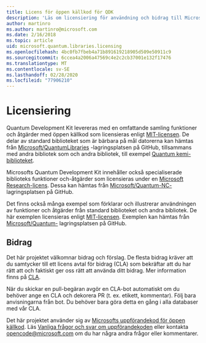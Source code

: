 ```yaml
---
title: Licens för öppen källkod för QDK
description: 'Läs om licensiering för användning och bidrag till Microsoft Q # standard-bibliotek – licensiering och bidrag.'
author: martinro
ms.author: martinro@microsoft.com
ms.date: 2/16/2018
ms.topic: article
uid: microsoft.quantum.libraries.licensing
ms.openlocfilehash: 4bc0fb7fbeb4a71b891619218905d509e50911c9
ms.sourcegitcommit: 6ccea4a2006a47569c4e2c2cb37001e132f17476
ms.translationtype: MT
ms.contentlocale: sv-SE
ms.lasthandoff: 02/28/2020
ms.locfileid: "77906210"
---
```

# <a name="licensing"></a>Licensiering #

Quantum Development Kit levereras med en omfattande samling funktioner och åtgärder med öppen källkod som licensieras enligt [MIT-licensen](https://github.com/Microsoft/Quantum/blob/master/LICENSE.txt).
De delar av standard biblioteket som är bärbara på mål datorerna kan hämtas från [Microsoft/QuantumLibraries](https://github.com/Microsoft/QuantumLibraries) -lagringsplatsen på GitHub, tillsammans med andra bibliotek som och andra bibliotek, till exempel [Quantum kemi-biblioteket](xref:microsoft.quantum.chemistry.concepts.intro).

Microsofts Quantum Development Kit innehåller också specialiserade biblioteks funktioner och-åtgärder som licensieras under en [Microsoft Research-licens](https://github.com/Microsoft/Quantum-NC/blob/master/LICENSE).
Dessa kan hämtas från [Microsoft/Quantum-NC-](https://github.com/microsoft/quantum-nc) lagringsplatsen på GitHub.

Det finns också många exempel som förklarar och illustrerar användningen av funktioner och åtgärder från standard biblioteket och andra bibliotek.
De här exemplen licensieras enligt [MIT-licensen](https://github.com/Microsoft/Quantum/blob/master/LICENSE.txt).
Exemplen kan hämtas från [Microsoft/Quantum-](https://github.com/Microsoft/Quantum) lagringsplatsen på GitHub.

## <a name="contributing"></a>Bidrag ##

Det här projektet välkomnar bidrag och förslag.
De flesta bidrag kräver att du samtycker till ett licens avtal för bidrag (CLA) som bekräftar att du har rätt att och faktiskt ger oss rätt att använda ditt bidrag. Mer information finns på [CLA](https://cla.microsoft.com).

När du skickar en pull-begäran avgör en CLA-bot automatiskt om du behöver ange en CLA och dekorera PR (t. ex. etikett, kommentar). Följ bara anvisningarna från bot. Du behöver bara göra detta en gång i alla databaser med vår CLA.

Det här projektet använder sig av [Microsofts uppförandekod för öppen källkod](https://opensource.microsoft.com/codeofconduct/).
Läs [Vanliga frågor och svar om uppförandekoden](https://opensource.microsoft.com/codeofconduct/faq/) eller kontakta [opencode@microsoft.com](mailto:opencode@microsoft.com) om du har några andra frågor eller kommentarer.
